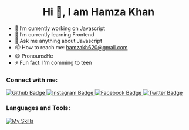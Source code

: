 <h1 align="center"> Hi 👋, I am Hamza Khan</h1>


- 🔭 I’m currently working on Javascript
- 🌱 I’m currently learning Frontend
- 💬 Ask me anything about Javascript
- 📫 How to reach me: hamzakh620@gmail.com
- 😄 Pronouns:He
- ⚡ Fun fact: I'm comming to teen


### Connect with me:
<div id="badges">
  <a href="https://github.com/hamzakhan512">
    <img src="https://img.shields.io/badge/Github-white?style=for-the-badge&logo=Github&logoColor=black" alt="Github Badge"/>
  </a>
   <a href="https://www.instagram.com/hk_world">
    <img src="https://img.shields.io/badge/Instagram-purple?style=for-the-badge&logo=instagram&logoColor=white" alt="Instagram Badge"/>
  </a>
   <a href="https://fb.com/Hamza khan">
    <img src="https://img.shields.io/badge/Facebook-blue?style=for-the-badge&logo=facebook&logoColor=white" alt="Facebook Badge"/>
  </a>
   <a href="https://twitter.com/Hamza khan">
    <img src="https://img.shields.io/badge/Twitter-blue?style=for-the-badge&logo=twitter&logoColor=white" alt="Twitter Badge"/>
  </a>
</div>



### Languages and Tools:
[![My Skills](https://skillicons.dev/icons?i=js,html,css,wasm)](https://skillicons.dev)
  
